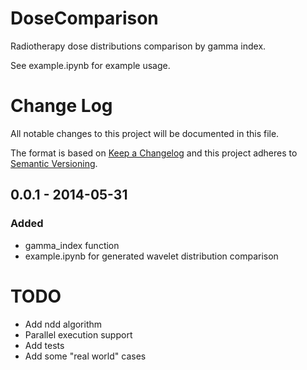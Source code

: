 # DoseComparison
Radiotherapy dose distributions comparison by gamma index.

See example.ipynb for example usage.

# Change Log
All notable changes to this project will be documented in this file.

The format is based on [Keep a Changelog](http://keepachangelog.com/) 
and this project adheres to [Semantic Versioning](http://semver.org/).

## 0.0.1 - 2014-05-31
### Added
- gamma_index function
- example.ipynb for generated wavelet distribution comparison

# TODO
- Add ndd algorithm
- Parallel execution support
- Add tests
- Add some "real world" cases
